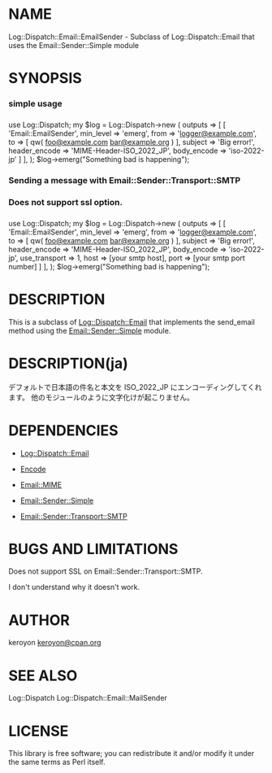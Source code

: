 # NAME

Log::Dispatch::Email::EmailSender - Subclass of Log::Dispatch::Email that uses the Email::Sender::Simple module

# SYNOPSIS

  ###
  ### simple usage
  ###
  use Log::Dispatch;
  my $log =
      Log::Dispatch->new
          ( outputs =>
                [ [ 'Email::EmailSender',
                    min_level     => 'emerg',
                    from          => 'logger@example.com',
                    to            => [ qw( foo@example.com bar@example.org ) ],
                    subject       => 'Big error!',
                    header_encode => 'MIME-Header-ISO_2022_JP',
                    body_encode   => 'iso-2022-jp' ]
                ],
          );
  $log->emerg("Something bad is happening");

  ###
  ### Sending a message with Email::Sender::Transport::SMTP
  ### Does not support ssl option.
  ###
  use Log::Dispatch;
  my $log =
      Log::Dispatch->new
          ( outputs =>
                [ [ 'Email::EmailSender',
                    min_level     => 'emerg',
                    from          => 'logger@example.com',
                    to            => [ qw( foo@example.com bar@example.org ) ],
                    subject       => 'Big error!',
                    header_encode => 'MIME-Header-ISO_2022_JP',
                    body_encode   => 'iso-2022-jp',
                    use_transport => 1,
                    host          => [your smtp host],
                    port          => [your smtp port number] ]
                ],
          );
  $log->emerg("Something bad is happening");

# DESCRIPTION

This is a subclass of [Log::Dispatch::Email](http://search.cpan.org/perldoc?Log::Dispatch::Email) that implements the
send_email method using the [Email::Sender::Simple](http://search.cpan.org/perldoc?Email::Sender::Simple) module.

# DESCRIPTION(ja)

デフォルトで日本語の件名と本文を ISO_2022_JP にエンコーディングしてくれます。
他のモジュールのように文字化けが起こりません。

# DEPENDENCIES

- [Log::Dispatch::Email](http://search.cpan.org/perldoc?Log::Dispatch::Email)

- [Encode](http://search.cpan.org/perldoc?Encode)

- [Email::MIME](http://search.cpan.org/perldoc?Email::MIME)

- [Email::Sender::Simple](http://search.cpan.org/perldoc?Email::Sender::Simple)

- [Email::Sender::Transport::SMTP](http://search.cpan.org/perldoc?Email::Sender::Transport::SMTP)



# BUGS AND LIMITATIONS

Does not support SSL on Email::Sender::Transport::SMTP.

I don't understand why it doesn't work.

# AUTHOR

keroyon <keroyon@cpan.org>

# SEE ALSO

Log::Dispatch
Log::Dispatch::Email::MailSender

# LICENSE

This library is free software; you can redistribute it and/or modify
it under the same terms as Perl itself.